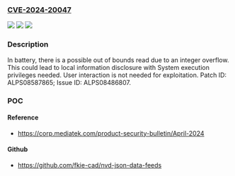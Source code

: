 ### [CVE-2024-20047](https://cve.mitre.org/cgi-bin/cvename.cgi?name=CVE-2024-20047)
![](https://img.shields.io/static/v1?label=Product&message=MT6739%2C%20MT6768%2C%20MT6781%2C%20MT6833%2C%20MT6853%2C%20MT6877%2C%20MT6883%2C%20MT6885%2C%20MT6893%2C%20MT8183%2C%20MT8188%2C%20MT8765%2C%20MT8766%2C%20MT8768%2C%20MT8786%2C%20MT8788%2C%20MT8791%2C%20MT8797&color=blue)
![](https://img.shields.io/static/v1?label=Version&message=%3D%20Android%2012.0%20&color=brighgreen)
![](https://img.shields.io/static/v1?label=Vulnerability&message=Information%20Disclosure&color=brighgreen)

### Description

In battery, there is a possible out of bounds read due to an integer overflow. This could lead to local information disclosure with System execution privileges needed. User interaction is not needed for exploitation. Patch ID: ALPS08587865; Issue ID: ALPS08486807.

### POC

#### Reference
- https://corp.mediatek.com/product-security-bulletin/April-2024

#### Github
- https://github.com/fkie-cad/nvd-json-data-feeds

